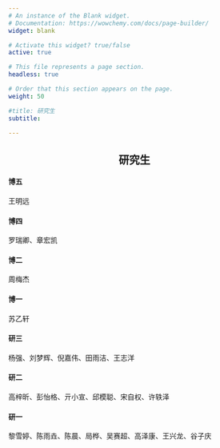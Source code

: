 ```yaml
---
# An instance of the Blank widget.
# Documentation: https://wowchemy.com/docs/page-builder/
widget: blank

# Activate this widget? true/false
active: true

# This file represents a page section.
headless: true

# Order that this section appears on the page.
weight: 50

#title: 研究生
subtitle:

---
```



<center>

## 研究生

</center>

#### 博五

  王明远

#### 博四

  罗瑞卿、章宏凯

#### 博二

 周梅杰

#### 博一

 苏乙轩

#### 研三

  杨强、刘梦辉、倪嘉伟、田雨洁、王志洋

#### 研二

  高梓昕、彭怡格、亓小宣、邱模聪、宋自权、许轶泽

#### 研一
黎雪婷、陈雨垚、陈晨、局桦、吴赛超、高泽康、王兴龙、谷子庆
  




